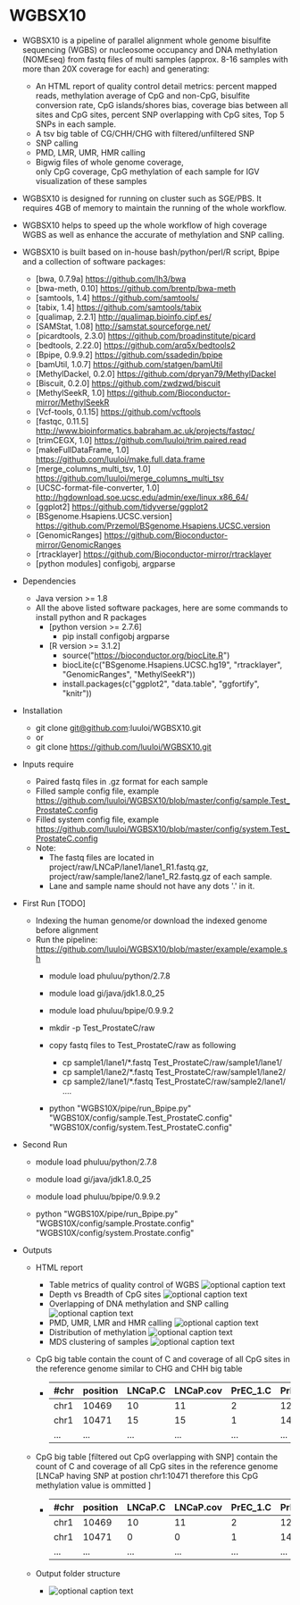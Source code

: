 # WGBSX10

* WGBSX10 is a pipeline of parallel alignment whole genome bisulfite sequencing (WGBS) or nucleosome occupancy and DNA methylation (NOMEseq) from fastq files of multi samples (approx. 8-16 samples with more than 20X coverage for each) and generating:
  * An HTML report of quality control detail metrics: percent mapped reads, methylation average of CpG and non-CpG, bisulfite conversion rate, CpG islands/shores bias, coverage bias between all sites and CpG sites, percent SNP overlapping with CpG sites, Top 5 SNPs in each sample.
  * A tsv big table of CG/CHH/CHG with filtered/unfiltered SNP
  * SNP calling
  * PMD, LMR, UMR, HMR calling 
  * Bigwig files of whole genome coverage, only CpG coverage, CpG methylation of each sample for IGV visualization
of these samples

* WGBSX10 is designed for running on cluster such as SGE/PBS. It requires 4GB of memory to maintain the running of the whole workflow.

* WGBSX10 helps to speed up the whole workflow of high coverage WGBS as well as enhance the accurate of methylation and SNP calling.

* WGBSX10 is built based on in-house bash/python/perl/R script, Bpipe and a collection of software packages:
  * [bwa, 0.7.9a]                      https://github.com/lh3/bwa
  * [bwa-meth, 0.10]                   https://github.com/brentp/bwa-meth
  * [samtools, 1.4]                    https://github.com/samtools/
  * [tabix, 1.4]                       https://github.com/samtools/tabix
  * [qualimap, 2.2.1]                  http://qualimap.bioinfo.cipf.es/
  * [SAMStat, 1.08]                    http://samstat.sourceforge.net/
  * [picardtools, 2.3.0]               https://github.com/broadinstitute/picard
  * [bedtools, 2.22.0]                 https://github.com/arq5x/bedtools2
  * [Bpipe, 0.9.9.2]                   https://github.com/ssadedin/bpipe
  * [bamUtil, 1.0.7]                   https://github.com/statgen/bamUtil
  * [MethylDackel, 0.2.0]              https://github.com/dpryan79/MethylDackel
  * [Biscuit, 0.2.0]                   https://github.com/zwdzwd/biscuit
  * [MethylSeekR, 1.0]                 https://github.com/Bioconductor-mirror/MethylSeekR
  * [Vcf-tools, 0.1.15]                https://github.com/vcftools
  * [fastqc, 0.11.5]                   http://www.bioinformatics.babraham.ac.uk/projects/fastqc/
  * [trimCEGX, 1.0]                    https://github.com/luuloi/trim.paired.read
  * [makeFullDataFrame, 1.0]           https://github.com/luuloi/make.full.data.frame
  * [merge_columns_multi_tsv, 1.0]     https://github.com/luuloi/merge_columns_multi_tsv
  * [UCSC-format-file-converter, 1.0]  http://hgdownload.soe.ucsc.edu/admin/exe/linux.x86_64/
  * [ggplot2]                          https://github.com/tidyverse/ggplot2
  * [BSgenome.Hsapiens.UCSC.version]   https://github.com/Przemol/BSgenome.Hsapiens.UCSC.version
  * [GenomicRanges]                    https://github.com/Bioconductor-mirror/GenomicRanges
  * [rtracklayer]                      https://github.com/Bioconductor-mirror/rtracklayer
  * [python modules] configobj, argparse
  
* Dependencies
  * Java version >= 1.8
  * All the above listed software packages, here are some commands to install python and R packages
    * [python version >= 2.7.6] 
      * pip install configobj argparse
    * [R version >= 3.1.2] 
      * source("https://bioconductor.org/biocLite.R")
      * biocLite(c("BSgenome.Hsapiens.UCSC.hg19", "rtracklayer", "GenomicRanges", "MethylSeekR")) 
      * install.packages(c("ggplot2", "data.table", "ggfortify", "knitr"))

* Installation
  * git clone git@github.com:luuloi/WGBSX10.git
  * or
  * git clone https://github.com/luuloi/WGBSX10.git
  
* Inputs require 
  * Paired fastq files in .gz format for each sample
  * Filled sample config file, example https://github.com/luuloi/WGBSX10/blob/master/config/sample.Test_ProstateC.config
  * Filled system config file, example https://github.com/luuloi/WGBSX10/blob/master/config/system.Test_ProstateC.config
  * Note: 
       * The fastq files are located in project/raw/LNCaP/lane1/lane1_R1.fastq.gz,                                          project/raw/sample/lane2/lane1_R2.fastq.gz of each sample.
       * Lane and sample name should not have any dots '.' in it.
                                       
* First Run [TODO]
  * Indexing the human genome/or download the indexed genome before alignment
  * Run the pipeline: https://github.com/luuloi/WGBSX10/blob/master/example/example.sh
    * module load phuluu/python/2.7.8
    * module load gi/java/jdk1.8.0_25
    * module load phuluu/bpipe/0.9.9.2
    
    * mkdir -p Test_ProstateC/raw
    * copy fastq files to Test_ProstateC/raw as following
      * cp sample1/lane1/*.fastq   Test_ProstateC/raw/sample1/lane1/
      * cp sample1/lane2/*.fastq   Test_ProstateC/raw/sample1/lane2/
      * cp sample2/lane1/*.fastq   Test_ProstateC/raw/sample2/lane1/
      ....

    * python  "WGBS10X/pipe/run_Bpipe.py"  "WGBS10X/config/sample.Test_ProstateC.config"                                "WGBS10X/config/system.Test_ProstateC.config"

* Second Run
    * module load phuluu/python/2.7.8
    * module load gi/java/jdk1.8.0_25
    * module load phuluu/bpipe/0.9.9.2

    * python  "WGBS10X/pipe/run_Bpipe.py"  "WGBS10X/config/sample.Prostate.config" "WGBS10X/config/system.Prostate.config"

* Outputs
  * HTML report
    * Table metrics of quality control of WGBS ![optional caption text](example/figures/metrics.png)
    * Depth vs Breadth of CpG sites ![optional caption text](example/figures/depth.png)
    * Overlapping of DNA methylation and SNP calling ![optional caption text](example/figures/snp.png)
    * PMD, UMR, LMR and HMR calling ![optional caption text](example/figures/methylSeekR.png)
    * Distribution of methylation ![optional caption text](example/figures/distribution.png)
    * MDS clustering of samples ![optional caption text](example/figures/mds.png)
  
  * CpG big table contain the count of C and coverage of all CpG sites in the reference genome similar to CHG and CHH big table
    * #chr | position | LNCaP.C | LNCaP.cov | PrEC_1.C | PrEC_1.cov | PrEC.C | PrEC.cov
      -----|----------|---------|-----------|----------|------------|--------|----------
      chr1 | 10469    | 10       | 11        |  2       |  12        |   3    | 14  
      chr1 | 10471    | 15       | 15        |  1       |  14        |   2    | 12
      ...  | ...    | ...       | ...        |  ...       |  ...        |   ...    | ...
  
  * CpG big table [filtered out CpG overlapping with SNP] contain the count of C and coverage of all CpG sites in the reference genome [LNCaP having SNP at postion chr1:10471 therefore this CpG methylation value is ommitted ]
    * #chr | position | LNCaP.C | LNCaP.cov | PrEC_1.C | PrEC_1.cov | PrEC.C | PrEC.cov
      -----|----------|---------|-----------|----------|------------|--------|----------
      chr1 | 10469    | 10       | 11        |  2       |  12        |   3    | 14  
      chr1 | 10471    | 0       | 0        |  1       |  14        |   2    | 12
      ...  | ...    | ...       | ...        |  ...       |  ...        |   ...    | ...

  * Output folder structure
    * ![optional caption text](example/figures/tree.png)
